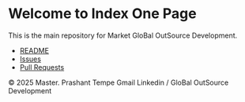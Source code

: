 <!DOCTYPE html>
<html lang="en">
<head>
    <meta charset="UTF-8">
    <meta name="keywords" content="Diversified Enterprise, Automation, Construction, Digital Marketing, HR, Insurance, Interior Design, Landscaping, Logistics, Matrimony, Real Estate, Steel Supply, Business Solutions, Consulting Services, BPO">
    <meta name="viewport" content="width=device-width, initial-scale=1.0">
    <title>Global Market Development Outsource </title>
</head>
<body>
    <h1>Welcome to Index One Page</h1>
    <p>This is the main repository for Market GloBal OutSource Development.</p>
    <ul>
        <li><a href="https://github.com/ptempo/metabusiness.github.io/blob/main/README.md">README</a></li>
        <li><a href="https://github.com/ptempo/metabusiness.github.io/issues">Issues</a></li>
        <li><a href="https://github.com/ptempo/metabusiness.github.io/pulls">Pull Requests</a></li>
    </ul>
    <footer>
        <p>&copy; 2025 Master. Prashant Tempe Gmail Linkedin / GloBal OutSource Development</p>
    </footer>
</body>
</html>
